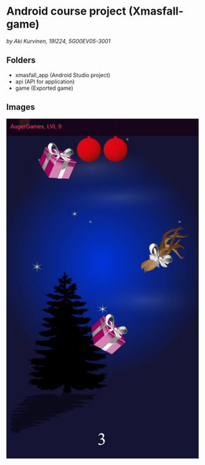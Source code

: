 # Android course project (Xmasfall-game)

_by Aki Kurvinen, 19I224, 5G00EV05-3001_

## Folders

- xmasfall_app (Android Studio project)
- api (API for application)
- game (Exported game)

## Images

![Image of Yaktocat](https://github.com/AkiKurvinen/xmasfall/blob/main/screenshots/gameplay1.JPG)
